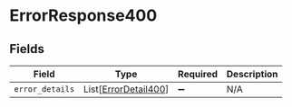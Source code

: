 # ErrorResponse400


## Fields

| Field                                                         | Type                                                          | Required                                                      | Description                                                   |
| ------------------------------------------------------------- | ------------------------------------------------------------- | ------------------------------------------------------------- | ------------------------------------------------------------- |
| `error_details`                                               | List[[ErrorDetail400](../../models/errors/errordetail400.md)] | :heavy_minus_sign:                                            | N/A                                                           |